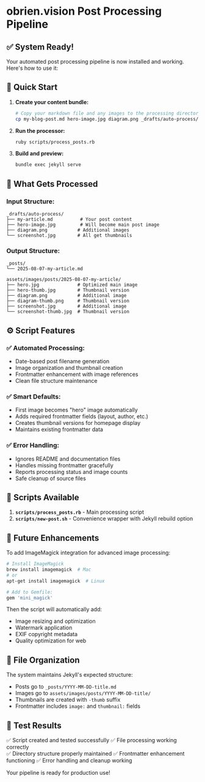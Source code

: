 # obrien.vision Post Processing Pipeline

## ✅ **System Ready!**

Your automated post processing pipeline is now installed and working. Here's how to use it:

## 📝 **Quick Start**

1. **Create your content bundle:**
   ```bash
   # Copy your markdown file and any images to the processing directory
   cp my-blog-post.md hero-image.jpg diagram.png _drafts/auto-process/
   ```

2. **Run the processor:**
   ```bash
   ruby scripts/process_posts.rb
   ```

3. **Build and preview:**
   ```bash
   bundle exec jekyll serve
   ```

## 🎯 **What Gets Processed**

### Input Structure:
```
_drafts/auto-process/
├── my-article.md          # Your post content
├── hero-image.jpg         # Will become main post image
├── diagram.png           # Additional images
└── screenshot.jpg        # All get thumbnails
```

### Output Structure:
```
_posts/
└── 2025-08-07-my-article.md

assets/images/posts/2025-08-07-my-article/
├── hero.jpg              # Optimized main image
├── hero-thumb.jpg        # Thumbnail version
├── diagram.png           # Additional image
├── diagram-thumb.png     # Thumbnail version
├── screenshot.jpg        # Additional image
└── screenshot-thumb.jpg  # Thumbnail version
```

## ⚙️ **Script Features**

### ✅ **Automated Processing:**
- Date-based post filename generation
- Image organization and thumbnail creation
- Frontmatter enhancement with image references
- Clean file structure maintenance

### ✅ **Smart Defaults:**
- First image becomes "hero" image automatically
- Adds required frontmatter fields (layout, author, etc.)
- Creates thumbnail versions for homepage display
- Maintains existing frontmatter data

### ✅ **Error Handling:**
- Ignores README and documentation files
- Handles missing frontmatter gracefully
- Reports processing status and image counts
- Safe cleanup of source files

## 🔧 **Scripts Available**

1. **`scripts/process_posts.rb`** - Main processing script
2. **`scripts/new-post.sh`** - Convenience wrapper with Jekyll rebuild option

## 🚀 **Future Enhancements**

To add ImageMagick integration for advanced image processing:

```bash
# Install ImageMagick
brew install imagemagick  # Mac
# or
apt-get install imagemagick  # Linux

# Add to Gemfile:
gem 'mini_magick'
```

Then the script will automatically add:
- Image resizing and optimization
- Watermark application
- EXIF copyright metadata
- Quality optimization for web

## 📁 **File Organization**

The system maintains Jekyll's expected structure:
- Posts go to `_posts/YYYY-MM-DD-title.md`
- Images go to `assets/images/posts/YYYY-MM-DD-title/`
- Thumbnails are created with `-thumb` suffix
- Frontmatter includes `image:` and `thumbnail:` fields

## 🎉 **Test Results**

✅ Script created and tested successfully
✅ File processing working correctly  
✅ Directory structure properly maintained
✅ Frontmatter enhancement functioning
✅ Error handling and cleanup working

Your pipeline is ready for production use!
